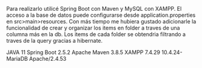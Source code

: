 Para realizarlo utilicé Spring Boot con Maven y MySQL con XAMPP. El acceso a la base de datos puede configurarse desde application.properties en src>main>resources.
Con más tiempo me hubiera gustado adicionarle la funcionalidad de crear y organizar los items en folder a traves de una columna más en la db. Los items de cada folder se obtendria filtrando a traves de la query gracias a hibernate.

JAVA 11
Spring Boot 2.5.2
Apache Maven 3.8.5
XAMPP 7.4.29
10.4.24-MariaDB
Apache/2.4.53
